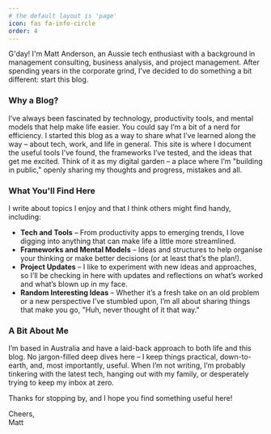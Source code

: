 ```yaml
---
# the default layout is 'page'
icon: fas fa-info-circle
order: 4
---
```

G'day! I'm Matt Anderson, an Aussie tech enthusiast with a background in management consulting, business analysis, and project management. After spending years in the corporate grind, I've decided to do something a bit different: start this blog.

### Why a Blog?

I’ve always been fascinated by technology, productivity tools, and mental models that help make life easier. You could say I’m a bit of a nerd for efficiency. I started this blog as a way to share what I’ve learned along the way – about tech, work, and life in general. This site is where I document the useful tools I’ve found, the frameworks I’ve tested, and the ideas that get me excited. Think of it as my digital garden – a place where I’m "building in public," openly sharing my thoughts and progress, mistakes and all.

### What You'll Find Here

I write about topics I enjoy and that I think others might find handy, including:

- **Tech and Tools** – From productivity apps to emerging trends, I love digging into anything that can make life a little more streamlined.
- **Frameworks and Mental Models** – Ideas and structures to help organise your thinking or make better decisions (or at least that’s the plan!).
- **Project Updates** – I like to experiment with new ideas and approaches, so I’ll be checking in here with updates and reflections on what’s worked and what’s blown up in my face.
- **Random Interesting Ideas** – Whether it’s a fresh take on an old problem or a new perspective I’ve stumbled upon, I’m all about sharing things that make you go, "Huh, never thought of it that way."

### A Bit About Me

I’m based in Australia and have a laid-back approach to both life and this blog. No jargon-filled deep dives here – I keep things practical, down-to-earth, and, most importantly, useful. When I’m not writing, I’m probably tinkering with the latest tech, hanging out with my family, or desperately trying to keep my inbox at zero.

Thanks for stopping by, and I hope you find something useful here!

Cheers,  
Matt